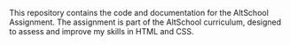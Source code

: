 This repository contains the code and documentation for the AltSchool Assignment. The assignment is part of the AltSchool curriculum, designed to assess and improve my skills in HTML and CSS.
